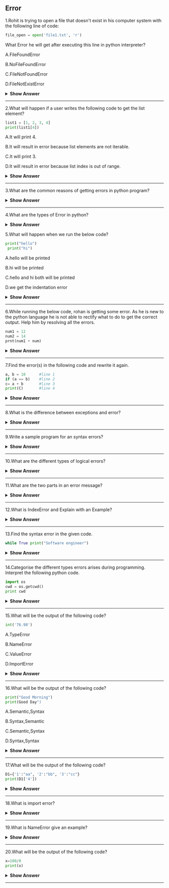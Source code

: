## Error

1.Rohit is trying to open a file that doesn't exist in his computer system with the following line of code:

```python
file_open = open('file1.txt', 'r')
```

What Error he will get after executing this line in python interpreter?

A.FileFoundError
 
B.NoFileFoundError

C.FileNotFoundError

D.FileNotExistError 

<details><summary><b>Show Answer</b></summary>

> Option C.FileNotFoundError 

<details><summary><b>Explanation</b></summary>

> When a user tries to open a file for reading purpose that does not exists than the program will throw the "FileNotFoundError: No such file or directory: 'myfile.txt'". If you are sure that file is present in the system than, make sure that you are providing the correct path of the file in the program. 

</details>
</details>

---

2.What will happen if a user writes the following code to get the list element?

```python
list1 = [1, 2, 3, 4]
print(list1[4])
```

A.It will print 4.

B.It will result in error because list elements are not iterable.

C.It will print 3.

D.It will result in error because list index is out of range. 

<details><summary><b>Show Answer</b></summary>

> Option D.It will result in error because list index is out of range.

<details><summary><b>Explanation</b></summary>

> The above code will result in IndexError becuase list indexing starts from 0, not 1, and goes till length of the list minus 1 that is len(list)-1. So we have to access the last element from the above list than we have to write print(list1[3]). 

</details>
</details>

---

3.What are the common reasons of getting errors in python program?

<details><summary><b>Show Answer</b></summary>

> There can be muliple reasons of getting errors in your python code, some of the common reasons are:

>- Not proper indentation 
  
>- Using the variables before defining 
  
>- Writing wrong variable name in some places. for example, you have declared a variable as "num1= 4" and in some other places you are writing "print(num)". 
  
>- Missing colon or comma.
  
>- putting keywords in wrong places in the program.

</details>

---

4.What are the types of Error in python? 

<details><summary><b>Show Answer</b></summary>

> Generally there are two types of errors, when is syntax error and another is logical error. 

- **Syntax error**: 
  > These types of error will occur at compile time. When we write something wrong in the program with respect to structure or syntax of the language these errors were thrown in the program. 
  
**Example**: 

```python
print("hello")
 print("hi")
```

- **Logical error**: 
  > These types of error will occur at run time. When there is no mistake in writing code according to the structure and syntax of the language and still we are getting errors than that is because of the logic that we have provided in the code. 
  
**Example**: 

```python
print(10/0)
``` 

</details>

5.What will happen when we run the below code? 

```python
print("hello")
 print("hi")
```

A.hello will be printed

B.hi will be printed

C.hello and hi both will be printed

D.we get the indentation error


<details><summary><b>Show Answer</b></summary> 

> Option D.we get the indentation error

<details><summary><b>Explanation</b></summary>

>After running the above code, the program will throw the IndentationError because 2nd print statement is not correctly indented. To resolve this error, remove the spaces before 2nd print statement. 

</details>
</details>

---

6.While running the below code, rohan is getting some error. As he is new to the python language he is not able to rectify what to do to get the correct output. Help him by resolving all the errors.

```python
num1 = 12
num2 = 14
prnt(num1 + num)
```

<details><summary><b>Show Answer</b></summary>

> In the above code there were two errors, one is spelling of print keyword and another one is using num inside print which is undefined. So after changing "prnt" to "print" and "num" to "num2", we will get the correct output.

```python
num1 = 12
num2 = 14
print(num1 + num2)  # output: 26 
```

</details>

---

7.Find the error(s) in the following code and rewrite it again.

```python
a, b = 10      #line 1
if (a == b)    #line 2
c= a + b       #line 3
print(C)       #line 4
```

<details><summary><b>Show Answer</b></summary>

> In the above code, in line 1, one value is missing for b variable. In line 2, colon is missing after if condition. In line 3, the expression should be inside if block not outside. In line 4, we are printing capital C value which is not used throughout the program so it will result in name error.
After removing all the errors from the code, the code will look like this:

```python
a, b = 10, 10
if (a == b):
    c= a + b
print(c)
```

</details>

---

8.What is the difference between exceptions and error?

<details><summary><b>Show Answer</b></summary>

**Exceptions**:
  > - Errors detected during execution are called exceptions.
  > - It is not possible to recover.

**Error**:
  > - Errors are the problems which stop the program execution.
  > - It is possible to recover the error.

</details>

---

9.Write a sample program for an syntax errors?

<details><summary><b>Show Answer</b></summary>

```python
a = 105
if (a>200)
    print("eligible for travel")
```

**Output**:

> Syntax error

<details><summary><b>Explanation</b></summary>

> It will show an syntax error because, missed ":" in line2 .

</details>
</details>

---

10.What are the different types of logical errors?

<details><summary><b>Show Answer</b></summary>

> - Index error: When the wrong index of a list is retrived.
> - KeyError: It will occur when the key is not defined.
> - TypeError: When a function is declared or defined incorrect type.
> - NameError: It will occur when the variable is not defined.
> - MemoryError: It will happen when program runs out of memory.

</details>

---

11.What are the two parts in an error message? 

<details><summary><b>Show Answer</b></summary>

> The error message has two parts: the type of error before the colon, and specification about the error afterthe colon.
> **Example**: 

```python
print(10 * (1/0))
```

**Output**:

Traceback (most recent call last):   

File "<stdin>", line 1, in ? 

ZeroDivisionError: integer division or modulo by zero 

</details>

---

12.What is IndexError and Explain with an Example?

<details><summary><b>Show Answer</b></summary>

> **IndexError** is occur when the index is out of range.

**Example**:

```python
list=[34,67,5,8,2]
print(list[7])
```

**Output**:

Traceback (most recent call last): 
File "<pyshell#16>", line 1, in <module> 
print list[7] 
IndexError: list index out of range

</details>

---

13.Find the syntax error in the given code.

```python
while True print("Software engineer")
```

<details><summary><b>Show Answer</b></summary>

> In the above given program, colon is missing after the condition.
> The Correct code for above program is,

```python
while True:  
    print("Software engineer")
```

</details>

---

14.Categorise the different types errors arises during programming. Interpret the following python code.

```python
import os 
cwd = os.getcwd() 
print cwd 
```
<details><summary><b>Show Answer</b></summary>

> **Basic types of errors**

> **Syntax Error**: 
Raised by the parser when a syntax error is encountered.

> **Semantic Error**:
Raised by the parser when there is logical error in the program. 

Here in the above given program, Syntax error occurs in the third line (print cwd).

**SyntaxError**: Missing parentheses in call to 'print'. 

</details>

---

15.What will be the output of the following code?

```python
int('76.98')
```

A.TypeError

B.NameError

C.ValueError

D.ImportError

<details><summary><b>Show Answer</b></summary>

> Option C.ValueError

<details><summary><b>Explanation</b></summary>

> The above program result is valueError because there is an ivalid litreal for int().

</details>
</details>

---

16.What will be the output of the following code?

```python
print("Good Morning")
print(Good Day")
```

A.Semantic,Syntax

B.Syntax,Semantic

C.Semantic,Syntax

D.Syntax,Syntax

<details><summary><b>Show Answer</b></summary>

> Option A.Semantic,Syntax

<details><summary><b>Explanation</b></summary>

> The code shows an error detected during execution.The second line shows an syntax error.When there is an deviation form rules of a language, syntax error is occured.

</details>
</details>

---

17.What will be the output of the following code?

```python
D1={'1':"aa", '2':"bb", '3':"cc"}
print(D1['4'])
```

<details><summary><b>Show Answer</b></summary>

> Traceback (most recent call last):
> File "<pyshell#15>", line 1, in <module>

<details><summary><b>Explantion</b></summary>

> It will throw an key Error,Because key is not found.

```python           
D1['4']
KeyError: '4'
```

</details>
</details>

---

18.What is import error?

<details><summary><b>Show Answer</b></summary>

> This function is occur when the specified funcytion is not found.

```python
from math import cube
```

> from math import cube
ImportError: cannot import name 'cube'

</details>

---

19.What is NameError give an example?

<details><summary><b>Show Answer</b></summary>

> The NameError is thrown when an object could not be found.

```python
print(age)
```

**Output**:

Traceback (most recent call last):
File "<pyshell#6>", line 1, in <module>

</details>

---

20.What will be the output of the following code?

```python
x=100/0
print(x)
```

<details><summary><b>Show Answer</b></summary>

> x=100/0
ZeroDivisionError: division by zero
> The ZeroDivisionError is thrown when the second operator in the division is zero.

</details>

---
